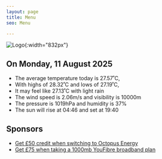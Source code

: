 ```yaml
---
layout: page
title: Menu
seo: Menu

---
```


![Logo](/images/logo.jpg){:width="832px"}

<!-- weather_marker starts -->
## On Monday, 11 August 2025

- The average temperature today is 27.57˚C,
- With highs of 28.32˚C and lows of 27.19˚C,
- It may feel like 27.13˚C with light rain
- The wind speed is 2.06m/s and visibility is 10000m
- The pressure is 1019hPa and humidity is 37%
- The sun will rise at 04:46 and set at 19:40

<!-- weather_marker ends -->

## Sponsors

- [Get £50 credit when switching to Octopus Energy](https://bit.ly/3oD1nnS)
- [Get £75 when taking a 1000mb YouFibre broadband plan](https://aklam.io/91zWhU?)
